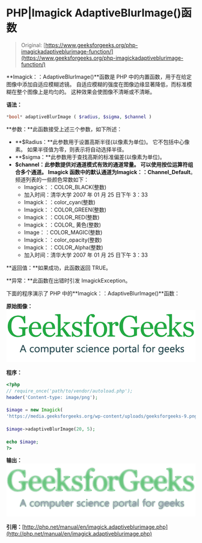 # PHP|Imagick AdaptiveBlurImage()函数

> Original: [https://www.geeksforgeeks.org/php-imagickadaptiveblurimage-function/](https://www.geeksforgeeks.org/php-imagickadaptiveblurimage-function/)

**Imagick：：AdaptiveBlurImage()**函数是 PHP 中的内置函数，用于在给定图像中添加自适应模糊滤镜。 自适应模糊的强度在图像边缘显著降低，而标准模糊在整个图像上是均匀的。 这种效果会使图像不清晰或不清晰。

**语法：**

```php
*bool* adaptiveBlurImage ( $radius, $sigma, $channel )
```

**参数：**此函数接受上述三个参数，如下所述：

*   **$Radius：**此参数用于设置高斯半径(以像素为单位)。 它不包括中心像素。 如果半径值为零，则表示将自动选择半径。
*   **$sigma：**此参数用于查找高斯的标准偏差(以像素为单位)。
*   **$channel：**此参数提供对通道模式有效的通道常量。 可以使用按位运算符组合多个通道。 Imagick 函数中的默认通道为**Imagick：：Channel_Default**。
    频道列表的一些颜色常数如下：
    *   Imagick：：COLOR_BLACK(整数)
    *   加入时间：清华大学 2007 年 01 月 25 日下午 3：33
    *   Imagick：：color_cyan(整数)
    *   Imagick：：COLOR_GREEN(整数)
    *   Imagick：：COLOR_RED(整数)
    *   Imagick：：COLOR_ 黄色(整数)
    *   Image：：COLOR_MAGIC(整数)
    *   Imagick：：color_opacity(整数)
    *   Imagick：：COLOR_Alpha(整数)
    *   加入时间：清华大学 2007 年 01 月 25 日下午 3：33

**返回值：**如果成功，此函数返回 TRUE。

**异常：**此函数在出错时引发 ImagickException。

下面的程序演示了 PHP 中的**Imagick：：AdaptiveBlurImage()**函数：

**原始图像：**
![original image](img/c6e0a168008bc4a43314f9fb895e5c7c.png)

**程序：**

```php
<?php 
// require_once('path/to/vendor/autoload.php'); 
header('Content-type: image/png');

$image = new Imagick(
'https://media.geeksforgeeks.org/wp-content/uploads/geeksforgeeks-9.png');

$image->adaptiveBlurImage(20, 5);

echo $image;
?>
```

**输出：**
![blur image](img/3a3e8e3664f0ed27ccff99f8f378b30e.png)

**引用：**[http://php.net/manual/en/imagick.adaptiveblurimage.php](http://php.net/manual/en/imagick.adaptiveblurimage.php)